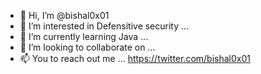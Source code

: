 - 👋 Hi, I’m @bishal0x01
- 👀 I’m interested in Defensitive security ...
- 🌱 I’m currently learning Java ...
- 💞️ I’m looking to collaborate on ...
- 📫 You to reach out me ...
https://twitter.com/bishal0x01
<!---
bishal0x01/bishal0x01 is a ✨ special ✨ repository because its `README.md` (this file) appears on your GitHub profile.
You can click the Preview link to take a look at your changes.
--->
